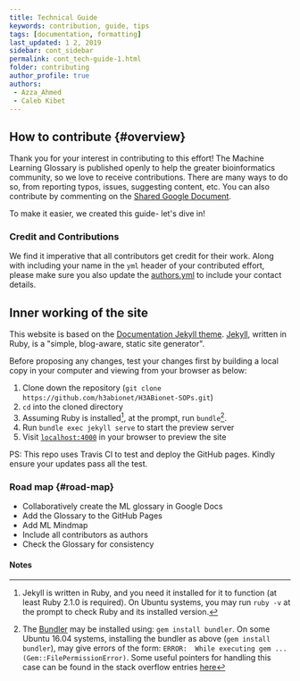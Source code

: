 ```yaml
---
title: Technical Guide
keywords: contribution, guide, tips
tags: [documentation, formatting]
last_updated: 1 2, 2019
sidebar: cont_sidebar
permalink: cont_tech-guide-1.html  
folder: contributing
author_profile: true
authors:
 - Azza_Ahmed
 - Caleb Kibet
---
```


## How to contribute {#overview}

Thank you for your interest in contributing to this effort! The Machine Learning Glossary is published openly to help the greater bioinformatics community, so we love to receive contributions. There are many ways to do so, from reporting typos, issues, suggesting content, etc. You can also contribute by commenting on the [Shared Google Document](https://docs.google.com/document/d/1bU61CWds7dx4e4-a4wjXUh6Ea2snrpQgiDKPoGvarpU/edit?usp=sharing). 

 To make it easier, we created this guide- let's dive in!

### Credit and Contributions

We find it imperative that all contributors get credit for their work. Along with including your name in the `yml` header of your contributed effort, please make sure you also update the [authors.yml](https://github.com/h3abionet/H3ABionet-SOPs/blob/master/authors.yml) to include your contact details. 

## Inner working of the site
This website is based on the [Documentation Jekyll theme](http://idratherbewriting.com/documentation-theme-jekyll/). [Jekyll](https://jekyllrb.com/), written in Ruby, is a "simple, blog-aware, static site generator".

Before proposing any changes, test your changes first by building a local copy in your computer and viewing from your browser as below:

1. Clone down the repository (`git clone https://github.com/h3abionet/H3ABionet-SOPs.git`)
2. `cd` into the cloned directory
3. Assuming Ruby is installed[^1], at the prompt, run `bundle`[^2].
4. Run `bundle exec jekyll serve` to start the preview server
5. Visit [`localhost:4000`](http://localhost:4000) in your browser to preview the site

PS: This repo uses Travis CI to test and deploy the GitHub pages. Kindly ensure your updates pass all the test. 

### Road map {#road-map}

- Collaboratively create the ML glossary in Google Docs
- Add the Glossary to the GitHub Pages
- Add ML Mindmap
- Include all contributors as authors
- Check the Glossary for consistency

#### Notes

[^1]: Jekyll is written in Ruby, and you need it installed for it to function (at least Ruby 2.1.0 is required). On Ubuntu systems, you may run `ruby -v` at the prompt to check Ruby and its installed version.

[^2]: The [Bundler](https://bundler.io/) may be installed using: `gem install bundler`. On some Ubuntu 16.04 systems, installing the bundler as above (`gem install bundler`), may give errors of the form: `ERROR:  While executing gem ... (Gem::FilePermissionError)`. Some useful pointers for handling this case can be found in the stack overflow entries [here](https://stackoverflow.com/questions/37720892/you-dont-have-write-permissions-for-the-var-lib-gems-2-3-0-directory?answertab=votes#tab-top)
